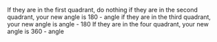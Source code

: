 If they are in the first quadrant, do nothing
if they are in the second quadrant, your new angle is 180 - angle
if they are in the third quadrant, your new angle is angle - 180
If they are in the four quadrant, your new angle is 360 - angle